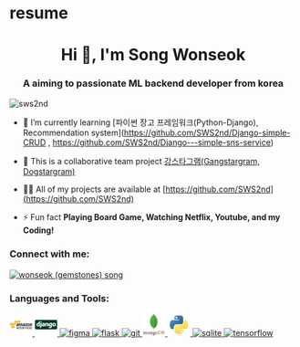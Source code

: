 # resume

<h1 align="center">Hi 👋, I'm Song Wonseok</h1>
<h3 align="center">A aiming to passionate ML backend developer from korea</h3>

<p align="left"> <img src="https://komarev.com/ghpvc/?username=sws2nd&label=Profile%20views&color=0e75b6&style=flat" alt="sws2nd" /> </p>

- 🌱 I’m currently learning [파이썬 장고 프레임워크(Python-Django), Recommendation system](https://github.com/SWS2nd/Django-simple-CRUD , https://github.com/SWS2nd/Django---simple-sns-service)

- 👯 This is a collaborative team project [강스타그램(Gangstargram, Dogstargram)](https://github.com/SWS2nd/Deep_learning_Gangstagram)

- 👨‍💻 All of my projects are available at [https://github.com/SWS2nd](https://github.com/SWS2nd)

- ⚡ Fun fact **Playing Board Game, Watching Netflix, Youtube, and my Coding!**

<h3 align="left">Connect with me:</h3>
<p align="left">
<a href="https://linkedin.com/in/wonseok (gemstones) song" target="blank"><img align="center" src="https://raw.githubusercontent.com/rahuldkjain/github-profile-readme-generator/master/src/images/icons/Social/linked-in-alt.svg" alt="wonseok (gemstones) song" height="30" width="40" /></a>
</p>

<h3 align="left">Languages and Tools:</h3>
<p align="left"> <a href="https://aws.amazon.com" target="_blank" rel="noreferrer"> <img src="https://raw.githubusercontent.com/devicons/devicon/master/icons/amazonwebservices/amazonwebservices-original-wordmark.svg" alt="aws" width="40" height="40"/> </a> <a href="https://www.djangoproject.com/" target="_blank" rel="noreferrer"> <img src="https://raw.githubusercontent.com/devicons/devicon/master/icons/django/django-original.svg" alt="django" width="40" height="40"/> </a> <a href="https://www.figma.com/" target="_blank" rel="noreferrer"> <img src="https://www.vectorlogo.zone/logos/figma/figma-icon.svg" alt="figma" width="40" height="40"/> </a> <a href="https://flask.palletsprojects.com/" target="_blank" rel="noreferrer"> <img src="https://www.vectorlogo.zone/logos/pocoo_flask/pocoo_flask-icon.svg" alt="flask" width="40" height="40"/> </a> <a href="https://git-scm.com/" target="_blank" rel="noreferrer"> <img src="https://www.vectorlogo.zone/logos/git-scm/git-scm-icon.svg" alt="git" width="40" height="40"/> </a> <a href="https://www.mongodb.com/" target="_blank" rel="noreferrer"> <img src="https://raw.githubusercontent.com/devicons/devicon/master/icons/mongodb/mongodb-original-wordmark.svg" alt="mongodb" width="40" height="40"/> </a> <a href="https://www.python.org" target="_blank" rel="noreferrer"> <img src="https://raw.githubusercontent.com/devicons/devicon/master/icons/python/python-original.svg" alt="python" width="40" height="40"/> </a> <a href="https://www.sqlite.org/" target="_blank" rel="noreferrer"> <img src="https://www.vectorlogo.zone/logos/sqlite/sqlite-icon.svg" alt="sqlite" width="40" height="40"/> </a> <a href="https://www.tensorflow.org" target="_blank" rel="noreferrer"> <img src="https://www.vectorlogo.zone/logos/tensorflow/tensorflow-icon.svg" alt="tensorflow" width="40" height="40"/> </a> </p>
